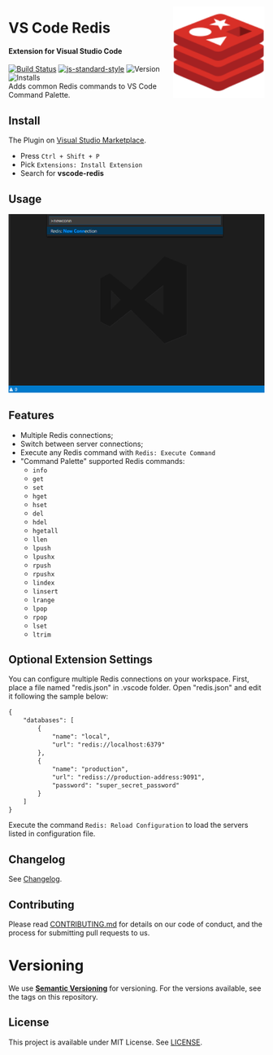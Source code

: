 <a href="https://marketplace.visualstudio.com/items?itemName=vitorsalgado.vscode-redis"><img src="assets/icon.png" width="180px" align="right" /></a>

# VS Code Redis
#### Extension for Visual Studio Code 
[![Build Status](https://travis-ci.org/vitorsalgado/vscode-redis.svg?branch=master)](https://travis-ci.org/vitorsalgado/vscode-redis) 
[![js-standard-style](https://img.shields.io/badge/code%20style-standard-brightgreen.svg)](http://standardjs.com) 
![Version](https://vsmarketplacebadge.apphb.com/version/vitorsalgado.vscode-redis.svg "Marketplace") 
![Installs](https://vsmarketplacebadge.apphb.com/installs/vitorsalgado.vscode-redis.svg "Installs")  
Adds common Redis commands to VS Code Command Palette.

## Install
The Plugin on [Visual Studio Marketplace](https://marketplace.visualstudio.com/items?itemName=vitorsalgado.vscode-redis).
* Press `Ctrl + Shift + P`
* Pick  `Extensions: Install Extension`
* Search for **vscode-redis**

## Usage
![how to](assets/how-to.gif)     

## Features
* Multiple Redis connections;
* Switch between server connections;
* Execute any Redis command with `Redis: Execute Command`
* "Command Palette" supported Redis commands:
    * `info`
    * `get`
    * `set`
    * `hget`
    * `hset`
    * `del`
    * `hdel`
    * `hgetall`
    * `llen`
    * `lpush`
    * `lpushx`
    * `rpush`
    * `rpushx`
    * `lindex`
    * `linsert`
    * `lrange`
    * `lpop`
    * `rpop`
    * `lset`
    * `ltrim`

## Optional Extension Settings
You can configure multiple Redis connections on your workspace. 
First, place a file named "redis.json" in .vscode folder. Open "redis.json" and edit it following the sample below:
```
{
    "databases": [
        {
            "name": "local",
            "url": "redis://localhost:6379"
        },
        {
            "name": "production",
            "url": "rediss://production-address:9091",
            "password": "super_secret_password"
        }
    ]
}
```
Execute the command `Redis: Reload Configuration` to load the servers listed in configuration file.

## Changelog
See [Changelog](CHANGELOG.md).

## Contributing
Please read [CONTRIBUTING.md](CONTRIBUTING.md) for details on our code of conduct, and the process for submitting pull requests to us.

# Versioning
We use **[Semantic Versioning](https://semver.org/)** for versioning. For the versions available, see the tags on this repository.

## License
This project is available under MIT License. See [LICENSE](LICENSE).
